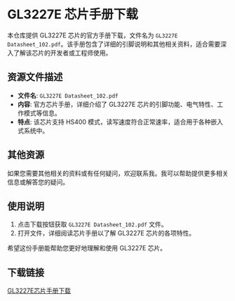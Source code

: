 # GL3227E 芯片手册下载

本仓库提供 GL3227E 芯片的官方手册下载，文件名为 `GL3227E Datasheet_102.pdf`。该手册包含了详细的引脚说明和其他相关资料，适合需要深入了解该芯片的开发者或工程师使用。

## 资源文件描述

- **文件名**: `GL3227E Datasheet_102.pdf`
- **内容**: 官方芯片手册，详细介绍了 GL3227E 芯片的引脚功能、电气特性、工作模式等信息。
- **特点**: 该芯片支持 HS400 模式，读写速度符合正常速率，适合用于各种嵌入式系统中。

## 其他资源

如果您需要其他相关的资料或有任何疑问，欢迎联系我。我可以帮助提供更多相关信息或解答您的疑问。

## 使用说明

1. 点击下载按钮获取 `GL3227E Datasheet_102.pdf` 文件。
2. 打开文件，详细阅读芯片手册以了解 GL3227E 芯片的各项特性。

希望这份手册能帮助您更好地理解和使用 GL3227E 芯片。

## 下载链接

[GL3227E芯片手册下载](https://pan.quark.cn/s/fb01530a8b16)